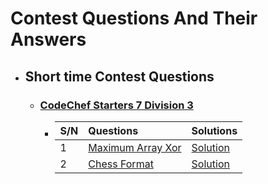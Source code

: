 # Contest Questions And Their Answers

* ## Short time Contest Questions

    * ### [ CodeChef Starters 7 Division 3 ](https://www.codechef.com/START7C)

        * | S/N | Questions   | Solutions  |
          | :---|:------------------------|:-----------|
          | 1 | [Maximum Array Xor](https://www.codechef.com/START7C/problems/MAXARXOR) | [Solution](https://github.com/HluciferS/Python/blob/main/CodeChef%20Contests/P01.py) |
          | 2 | [Chess Format](https://www.codechef.com/START7C/problems/CHSFORMT) | [Solution](https://github.com/HluciferS/Python/blob/main/CodeChef%20Contests/P02.py) |